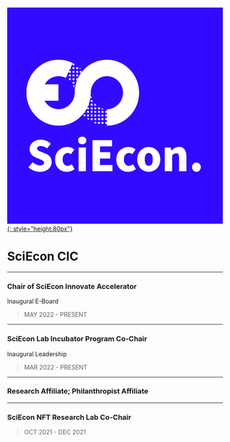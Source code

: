[![SciEcon](../img/logos/sciecon.png){: style="height:80px"}](https://www.sciecon.org/)

# SciEcon CIC

<!-- [![SciEcon](../img/logos/sciecon.png){: style="height:80px"}](https://www.sciecon.org/) -->

---

### Chair of SciEcon Innovate Accelerator

Inaugural E-Board

> MAY 2022 - PRESENT

---

### SciEcon Lab Incubator Program Co-Chair

Inaugural Leadership

> MAR 2022 - PRESENT

---

### Research Affiliate; Philanthropist Affiliate

---

### SciEcon NFT Research Lab Co-Chair

> OCT 2021 - DEC 2021

